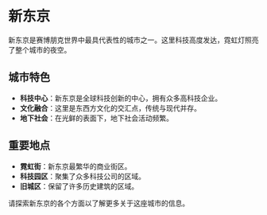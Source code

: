 # 新东京

新东京是赛博朋克世界中最具代表性的城市之一。这里科技高度发达，霓虹灯照亮了整个城市的夜空。

## 城市特色

- **科技中心**：新东京是全球科技创新的中心，拥有众多高科技企业。
- **文化融合**：这里是东西方文化的交汇点，传统与现代并存。
- **地下社会**：在光鲜的表面下，地下社会活动频繁。

## 重要地点

- **霓虹街**：新东京最繁华的商业街区。
- **科技园区**：聚集了众多科技公司的区域。
- **旧城区**：保留了许多历史建筑的区域。

请探索新东京的各个方面以了解更多关于这座城市的信息。

